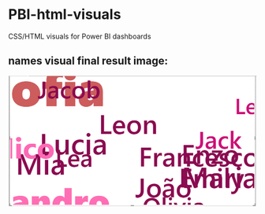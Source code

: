 # PBI-html-visuals
CSS/HTML visuals for Power BI dashboards

## names visual final result image:

![names visual final result](https://raw.githubusercontent.com/Ronnie018/PBI-html-visuals/main/blobs/names.png?raw=true)
